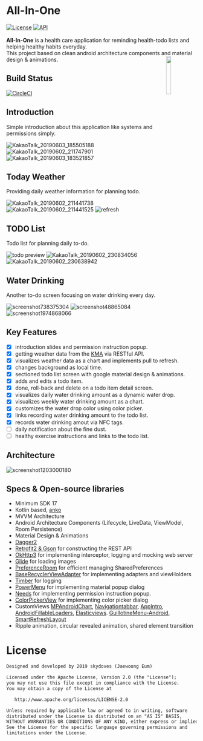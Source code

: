 # All-In-One
[![License](https://img.shields.io/badge/License-Apache%202.0-blue.svg)](https://opensource.org/licenses/Apache-2.0)
[![API](https://img.shields.io/badge/API-17%2B-brightgreen.svg?style=flat)](https://android-arsenal.com/api?level=17) </br></br>
__All-In-One__ is a health care application for reminding health-todo lists and helping healthy habits everyday.</br>
This project based on clean android architecture components and material design & animations.
<img src="https://user-images.githubusercontent.com/24237865/58887425-903b0100-8720-11e9-84c8-8a0ad490da5f.png" align="right" width="16%"><br>

## Build Status

[![CircleCI](https://circleci.com/gh/skydoves/All-In-One.svg?style=svg&circle-token=ef4da085718a1bccf86a79f36d16f21ace2d56dd)](https://circleci.com/gh/skydoves/All-In-One)

## Introduction

Simple introduction about this application like systems and permissions simply.

![KakaoTalk_20190603_185505188](https://user-images.githubusercontent.com/24237865/58793529-43c4c800-8631-11e9-8619-8094da0a6988.jpg)
![KakaoTalk_20190602_211747901](https://user-images.githubusercontent.com/24237865/58793527-432c3180-8631-11e9-82e9-e20819c559a0.jpg)
![KakaoTalk_20190603_183521857](https://user-images.githubusercontent.com/24237865/58793528-432c3180-8631-11e9-994a-fa93992d3cdf.jpg)

## Today Weather

Providing daily weather information for planning todo.

![KakaoTalk_20190602_211441738](https://user-images.githubusercontent.com/24237865/58792942-19263f80-8630-11e9-9b5d-2b14935ff991.jpg)
![KakaoTalk_20190602_211441525](https://user-images.githubusercontent.com/24237865/58792941-19263f80-8630-11e9-9752-e403d391874b.jpg)
![refresh](https://user-images.githubusercontent.com/24237865/58886340-af389380-871e-11e9-8c3e-6c95b244cb02.gif)

## TODO List

Todo list for planning daily to-do.

![todo preview](https://user-images.githubusercontent.com/24237865/58887313-5b2eae80-8720-11e9-98be-d1838297b345.gif)
![KakaoTalk_20190602_230834056](https://user-images.githubusercontent.com/24237865/58793176-9356c400-8630-11e9-9a74-afeac8c5c4aa.jpg)
![KakaoTalk_20190602_230638942](https://user-images.githubusercontent.com/24237865/58793175-9356c400-8630-11e9-9a2d-0ae4006a0490.jpg)

## Water Drinking

Another to-do screen focusing on water drinking every day.

![screenshot738375304](https://user-images.githubusercontent.com/24237865/58793648-8b4b5400-8631-11e9-8070-df60d5f8f76e.png)
![screenshot48865084](https://user-images.githubusercontent.com/24237865/58793278-c13c0880-8630-11e9-8710-ccfc6ac62e4e.png)
![screenshot1974868066](https://user-images.githubusercontent.com/24237865/58793282-c13c0880-8630-11e9-93d8-81f64a50cddf.png)

## Key Features
- [x] introduction slides and permission instruction popup.
- [x] getting weather data from the [KMA](http://www.kma.go.kr/) via RESTful API. 
- [x] visualizes weather data as a chart and implements pull to refresh.
- [x] changes background as local time.
- [x] sectioned todo list screen with google material design & animations.
- [x] adds and edits a todo item.
- [x] done, roll-back and delete on a todo item detail screen.
- [x] visualizes daily water drinking amount as a dynamic water drop.
- [x] visualizes weekly water drinking amount as a chart.
- [x] customizes the water drop color using color picker.
- [x] links recording water drinking amount to the todo list.
- [x] records water drinking amout via NFC tags.
- [ ] daily notification about the fine dust.
- [ ] healthy exercise instructions and links to the todo list.

## Architecture

![screenshot1203000180](https://user-images.githubusercontent.com/24237865/58883772-0f790680-871a-11e9-8c3d-68f2eb4c1b66.png)

## Specs & Open-source libraries
- Minimum SDK 17
- Kotlin based, [anko](https://github.com/Kotlin/anko)
- MVVM Architecture
- Android Architecture Components (Lifecycle, LiveData, ViewModel, Room Persistence)
- Material Design & Animations
- [Dagger2](https://github.com/google/dagger)
- [Retrofit2 & Gson](https://github.com/square/retrofit) for constructing the REST API
- [OkHttp3](https://github.com/square/okhttp) for implementing interceptor, logging and mocking web server
- [Glide](https://github.com/bumptech/glide) for loading images
- [PreferenceRoom](https://github.com/skydoves/PreferenceRoom) for efficient managing SharedPreferences
- [BaseRecyclerViewAdapter](https://github.com/skydoves/BaseRecyclerViewAdapter) for implementing adapters and viewHolders
- [Timber](https://github.com/JakeWharton/timber) for logging
- [PowerMenu](https://github.com/skydoves/PowerMenu) for implementing material popup dialog
- [Needs](https://github.com/skydoves/needs) for implementing permission instruction popup.
- [ColorPickerView](https://github.com/skydoves/ColorPickerView) for implementing color picker dialog
- CustomViews [MPAndroidChart](https://github.com/PhilJay/MPAndroidChart), [Navigationtabbar](https://github.com/Devlight/NavigationTabBar), [AppIntro](https://github.com/AppIntro/AppIntro), [AndroidFillableLoaders](https://github.com/JorgeCastilloPrz/AndroidFillableLoaders), [Elasticviews](https://github.com/skydoves/elasticviews). [GuillotineMenu-Android](https://github.com/Yalantis/GuillotineMenu-Android), [SmartRefreshLayout](https://github.com/scwang90/SmartRefreshLayout)
- Ripple animation, circular revealed animation, shared element transition

# License
```xml
Designed and developed by 2019 skydoves (Jaewoong Eum)

Licensed under the Apache License, Version 2.0 (the "License");
you may not use this file except in compliance with the License.
You may obtain a copy of the License at

   http://www.apache.org/licenses/LICENSE-2.0

Unless required by applicable law or agreed to in writing, software
distributed under the License is distributed on an "AS IS" BASIS,
WITHOUT WARRANTIES OR CONDITIONS OF ANY KIND, either express or implied.
See the License for the specific language governing permissions and
limitations under the License.
```
